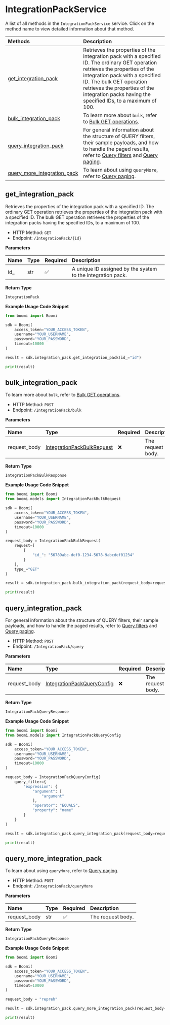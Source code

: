 # IntegrationPackService

A list of all methods in the `IntegrationPackService` service. Click on the method name to view detailed information about that method.

| Methods                                                     | Description                                                                                                                                                                                                                                                                                    |
| :---------------------------------------------------------- | :--------------------------------------------------------------------------------------------------------------------------------------------------------------------------------------------------------------------------------------------------------------------------------------------- |
| [get_integration_pack](#get_integration_pack)               | Retrieves the properties of the integration pack with a specified ID. The ordinary GET operation retrieves the properties of the integration pack with a specified ID. The bulk GET operation retrieves the properties of the integration packs having the specified IDs, to a maximum of 100. |
| [bulk_integration_pack](#bulk_integration_pack)             | To learn more about `bulk`, refer to [Bulk GET operations](#section/Introduction/Bulk-GET-operations).                                                                                                                                                                                         |
| [query_integration_pack](#query_integration_pack)           | For general information about the structure of QUERY filters, their sample payloads, and how to handle the paged results, refer to [Query filters](#section/Introduction/Query-filters) and [Query paging](#section/Introduction/Query-paging).                                                |
| [query_more_integration_pack](#query_more_integration_pack) | To learn about using `queryMore`, refer to [Query paging](#section/Introduction/Query-paging).                                                                                                                                                                                                 |

## get_integration_pack

Retrieves the properties of the integration pack with a specified ID. The ordinary GET operation retrieves the properties of the integration pack with a specified ID. The bulk GET operation retrieves the properties of the integration packs having the specified IDs, to a maximum of 100.

- HTTP Method: `GET`
- Endpoint: `/IntegrationPack/{id}`

**Parameters**

| Name | Type | Required | Description                                                 |
| :--- | :--- | :------- | :---------------------------------------------------------- |
| id\_ | str  | ✅       | A unique ID assigned by the system to the integration pack. |

**Return Type**

`IntegrationPack`

**Example Usage Code Snippet**

```python
from boomi import Boomi

sdk = Boomi(
    access_token="YOUR_ACCESS_TOKEN",
    username="YOUR_USERNAME",
    password="YOUR_PASSWORD",
    timeout=10000
)

result = sdk.integration_pack.get_integration_pack(id_="id")

print(result)
```

## bulk_integration_pack

To learn more about `bulk`, refer to [Bulk GET operations](#section/Introduction/Bulk-GET-operations).

- HTTP Method: `POST`
- Endpoint: `/IntegrationPack/bulk`

**Parameters**

| Name         | Type                                                                  | Required | Description       |
| :----------- | :-------------------------------------------------------------------- | :------- | :---------------- |
| request_body | [IntegrationPackBulkRequest](../models/IntegrationPackBulkRequest.md) | ❌       | The request body. |

**Return Type**

`IntegrationPackBulkResponse`

**Example Usage Code Snippet**

```python
from boomi import Boomi
from boomi.models import IntegrationPackBulkRequest

sdk = Boomi(
    access_token="YOUR_ACCESS_TOKEN",
    username="YOUR_USERNAME",
    password="YOUR_PASSWORD",
    timeout=10000
)

request_body = IntegrationPackBulkRequest(
    request=[
        {
            "id_": "56789abc-def0-1234-5678-9abcdef01234"
        }
    ],
    type_="GET"
)

result = sdk.integration_pack.bulk_integration_pack(request_body=request_body)

print(result)
```

## query_integration_pack

For general information about the structure of QUERY filters, their sample payloads, and how to handle the paged results, refer to [Query filters](#section/Introduction/Query-filters) and [Query paging](#section/Introduction/Query-paging).

- HTTP Method: `POST`
- Endpoint: `/IntegrationPack/query`

**Parameters**

| Name         | Type                                                                  | Required | Description       |
| :----------- | :-------------------------------------------------------------------- | :------- | :---------------- |
| request_body | [IntegrationPackQueryConfig](../models/IntegrationPackQueryConfig.md) | ❌       | The request body. |

**Return Type**

`IntegrationPackQueryResponse`

**Example Usage Code Snippet**

```python
from boomi import Boomi
from boomi.models import IntegrationPackQueryConfig

sdk = Boomi(
    access_token="YOUR_ACCESS_TOKEN",
    username="YOUR_USERNAME",
    password="YOUR_PASSWORD",
    timeout=10000
)

request_body = IntegrationPackQueryConfig(
    query_filter={
        "expression": {
            "argument": [
                "argument"
            ],
            "operator": "EQUALS",
            "property": "name"
        }
    }
)

result = sdk.integration_pack.query_integration_pack(request_body=request_body)

print(result)
```

## query_more_integration_pack

To learn about using `queryMore`, refer to [Query paging](#section/Introduction/Query-paging).

- HTTP Method: `POST`
- Endpoint: `/IntegrationPack/queryMore`

**Parameters**

| Name         | Type | Required | Description       |
| :----------- | :--- | :------- | :---------------- |
| request_body | str  | ✅       | The request body. |

**Return Type**

`IntegrationPackQueryResponse`

**Example Usage Code Snippet**

```python
from boomi import Boomi

sdk = Boomi(
    access_token="YOUR_ACCESS_TOKEN",
    username="YOUR_USERNAME",
    password="YOUR_PASSWORD",
    timeout=10000
)

request_body = "repreh"

result = sdk.integration_pack.query_more_integration_pack(request_body=request_body)

print(result)
```

